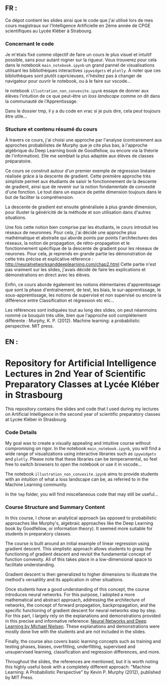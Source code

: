 ## **FR :**

Ce dépot contient les slides ainsi que le code que j'ai utilisé lors de mes cours magistraux sur l'Intelligence Artificielle en 2ème année de CPGE scientifiques au Lycée Kléber à Strabourg.

### Concernant le code

Je m'étais fixé comme objectif de faire un cours le plus visuel et intuitif possible, sans pour autant rogner sur la rigueur. Vous trouverez pour cela dans le notebook ```main_notebook.ipynb``` un grand pannel de visualisations utilisant les bibliothèques interactives ```ipywidgets``` et ```plotly```. À noter que ces bibliothèques sont plutôt capricieuses, n'hésitez pas à changer de navigateur pour ouvrir le notebook, ou à le faire sur vscode...

le notebook ```illustration_non_convexite.ipynb``` essaye de donner aux élèves l'intuition de ce que peut-être un *loss landscape* comme on dit dans la communauté de l'Apprentissage.

Dans le dossier tmp, il y a du code en vrac si je puis dire, cela peut toujours être utile...

### Stucture et contenu résumé du cours

À travers ce cours, j'ai choisi une approche par l'analyse (contrairement aux approches probabilistes de Murphy que je cite plus bas, à l'approche algèbrique du Deep Learning book de Goodfellow, ou encore via la théorie de l'information). Elle me semblait la plus adaptée aux élèves de classes préparatoire.

Ce cours se construit autour d'un premier exemple de régression linéaire réalisée grâce à la descente de gradient. Cette première approche très simpliste permet aux étudiants de saisir le fonctionnement de la descente de gradient, ainsi que de revenir sur la notion fondamentale de convexité d'une fonction. Le tout dans un espace de petite dimension toujours dans le but de faciliter la compréhension.

La descente de gradient est ensuite généralisée à plus grande dimension, pour illuster la généricité de la méthode et son utilisation dans d'autres situations. 

Une fois cette notion bien comprise par les étudiants, le cours introduit les réseaux de neuronnes. Pour cela, j'ai décidé une approche plus mathématique et abstraite qui aborde points par points l'architectures des réseaux, la notion de propagation, de rétro-propagation et le fonctionnement spécifique de la descente de gradient pour les réseaux de neurones. Pour cela, je reprends en grande partie les démonstration de cette très précise et explicative réference : http://neuralnetworksanddeeplearning.com/chap2.html
Cette partie n'est pas vraiment sur les slides, j'avais décidé de faire les explications et démonstrations en direct avec les élèves.

Enfin, ce cours aborde également les notions élémentaires d'apprentissage que sont la phase d'entraînement, de test, les biais, le sur-apprentissage, le sous-apprentissage, les notions de supervisé et non supervisé ou encore la différence entre Classification et régression etc etc...

Les références sont indiquées tout au long des slides, on peut néanmoins nommé ce bouquin très utile, bien que l'approche soit complétement différente : Murphy, K. P. (2012). Machine learning: a probabilistic perspective. MIT press.


## **EN :**

# Repository for Artificial Intelligence Lectures in 2nd Year of Scientific Preparatory Classes at Lycée Kléber in Strasbourg

This repository contains the slides and code that I used during my lectures on Artificial Intelligence in the second year of scientific preparatory classes at Lycée Kléber in Strasbourg.

### Code Details

My goal was to create a visually appealing and intuitive course without compromising on rigor. In the notebook `main_notebook.ipynb`, you will find a wide range of visualizations using interactive libraries such as `ipywidgets` and `plotly`. Please note that these libraries can be temperamental, so feel free to switch browsers to open the notebook or use it in vscode...

The notebook `illustration_non_convexite.ipynb` aims to provide students with an intuition of what a loss landscape can be, as referred to in the Machine Learning community.

In the `tmp` folder, you will find miscellaneous code that may still be useful...

### Course Structure and Summary Content

In this course, I chose an analytical approach (as opposed to probabilistic approaches like Murphy's, algebraic approaches like the Deep Learning book by Goodfellow, or information theory). It seemed more suitable for students in preparatory classes.

The course is built around an initial example of linear regression using gradient descent. This simplistic approach allows students to grasp the functioning of gradient descent and revisit the fundamental concept of function convexity. All of this takes place in a low-dimensional space to facilitate understanding.

Gradient descent is then generalized to higher dimensions to illustrate the method's versatility and its application in other situations.

Once students have a good understanding of this concept, the course introduces neural networks. For this purpose, I adopted a more mathematical and abstract approach, addressing the architecture of networks, the concept of forward propagation, backpropagation, and the specific functioning of gradient descent for neural networks step by step. For this part, I largely rely on the explanations and demonstrations provided in this precise and informative reference: [Neural Networks and Deep Learning by Michael Nielsen](http://neuralnetworksanddeeplearning.com/chap2.html). These explanations and demonstrations were mostly done live with the students and are not included in the slides.

Finally, the course also covers basic learning concepts such as training and testing phases, biases, overfitting, underfitting, supervised and unsupervised learning, classification and regression differences, and more.

Throughout the slides, the references are mentioned, but it is worth noting this highly useful book with a completely different approach: "Machine Learning: A Probabilistic Perspective" by Kevin P. Murphy (2012), published by MIT Press.
